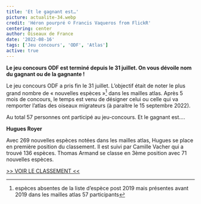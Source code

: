 ```yaml
---
title: 'Et le gagnant est…'
picture: actualite-34.webp
credit: 'Héron pourpré © Francis Vaqueros from FlickR'
centering: center
author: Oiseaux de France
date: '2022-08-16'
tags: ['Jeu concours', 'ODF', 'Atlas']
active: true
---
```


**Le jeu concours ODF est terminé depuis le 31 juillet. On vous dévoile nom du gagnant ou de la gagnante !**

Le jeu concours ODF a pris fin le 31 juillet. L’objectif était de noter le plus grand nombre de « nouvelles espèces »[^*] dans les mailles atlas. Après 5 mois de concours, le temps est venu de désigner celui ou celle qui va remporter l’atlas des oiseaux migrateurs (à paraitre le 15 septembre 2022).

[^*]:
    espèces absentes de la liste d’espèce post 2019 mais présentes avant 2019 dans les mailles atlas
    57 participants

Au total 57 personnes ont participé au jeu-concours. Et le gagnant est….

**Hugues Royer**

Avec 269 nouvelles espèces notées dans les mailles atlas, Hugues se place en première position du classement. Il est suivi par Camille Vacher qui a trouvé 136 espèces. Thomas Armand se classe en 3ème position avec 71 nouvelles espèces.

<div style="align-center"><a href="https://www.cocheurs.fr/classements/classement_odf.php" target="_blank">>> VOIR LE CLASSEMENT <<</a></br></div>
